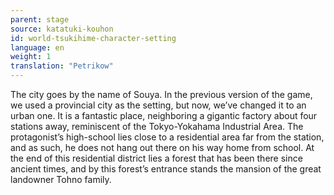 ```yaml
---
parent: stage
source: katatuki-kouhon
id: world-tsukihime-character-setting
language: en
weight: 1
translation: "Petrikow"
---
```


The city goes by the name of Souya.
In the previous version of the game, we used a provincial city as the setting, but now, we’ve changed it to an urban one. It is a fantastic place, neighboring a gigantic factory about four stations away, reminiscent of the Tokyo-Yokahama Industrial Area.
The protagonist’s high-school lies close to a residential area far from the station, and as such, he does not hang out there on his way home from school. At the end of this residential district lies a forest that has been there since ancient times, and by this forest’s entrance stands the mansion of the great landowner Tohno family.
